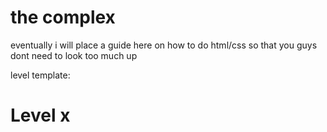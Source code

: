 # the complex

eventually i will place a guide here on how to do html/css so that you guys dont need to look too much up




level template:

<!DOCTYPE html>

<html>
	<head>
		<link rel="stylesheet" href="/style.css">
	</head>
  <h1>Level x</h1>
</html>
